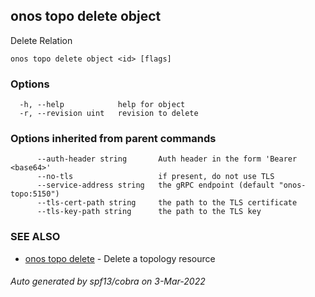 ## onos topo delete object

Delete Relation

```
onos topo delete object <id> [flags]
```

### Options

```
  -h, --help            help for object
  -r, --revision uint   revision to delete
```

### Options inherited from parent commands

```
      --auth-header string       Auth header in the form 'Bearer <base64>'
      --no-tls                   if present, do not use TLS
      --service-address string   the gRPC endpoint (default "onos-topo:5150")
      --tls-cert-path string     the path to the TLS certificate
      --tls-key-path string      the path to the TLS key
```

### SEE ALSO

* [onos topo delete](onos_topo_delete.md)	 - Delete a topology resource

###### Auto generated by spf13/cobra on 3-Mar-2022
